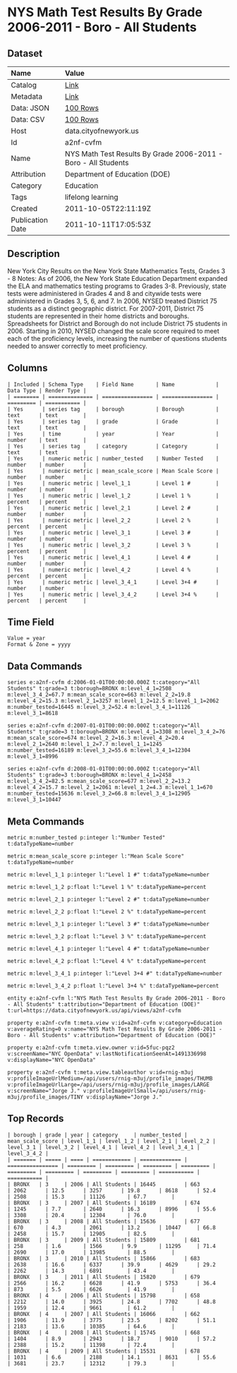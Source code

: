 # NYS Math Test Results By Grade 2006-2011 - Boro - All Students

## Dataset

| Name | Value |
| :--- | :---- |
| Catalog | [Link](https://catalog.data.gov/dataset/nys-math-test-results-by-grade-2006-2011-boro-all-students-fe1ad) |
| Metadata | [Link](https://data.cityofnewyork.us/api/views/a2nf-cvfm) |
| Data: JSON | [100 Rows](https://data.cityofnewyork.us/api/views/a2nf-cvfm/rows.json?max_rows=100) |
| Data: CSV | [100 Rows](https://data.cityofnewyork.us/api/views/a2nf-cvfm/rows.csv?max_rows=100) |
| Host | data.cityofnewyork.us |
| Id | a2nf-cvfm |
| Name | NYS Math Test Results By Grade 2006-2011 - Boro - All Students |
| Attribution | Department of Education (DOE) |
| Category | Education |
| Tags | lifelong learning |
| Created | 2011-10-05T22:11:19Z |
| Publication Date | 2011-10-11T17:05:53Z |

## Description

New York City Results on the New York State Mathematics Tests, Grades 3 - 8
Notes:
As of 2006, the New York State Education Department expanded the ELA and mathematics testing programs to Grades 3-8. Previously, state tests were administered in Grades 4 and 8 and citywide tests were administered in Grades 3, 5, 6, and 7.
In 2006, NYSED treated District 75 students as a distinct geographic district. For 2007-2011, District 75 students are represented in their home districts and boroughs. Spreadsheets for District and Borough do not include District 75 students in 2006.
Starting in 2010, NYSED changed the scale score required to meet each of the proficiency levels, increasing the number of questions students needed to answer correctly to meet proficiency.

## Columns

```ls
| Included | Schema Type    | Field Name       | Name             | Data Type | Render Type |
| ======== | ============== | ================ | ================ | ========= | =========== |
| Yes      | series tag     | borough          | Borough          | text      | text        |
| Yes      | series tag     | grade            | Grade            | text      | text        |
| Yes      | time           | year             | Year             | number    | text        |
| Yes      | series tag     | category         | Category         | text      | text        |
| Yes      | numeric metric | number_tested    | Number Tested    | number    | number      |
| Yes      | numeric metric | mean_scale_score | Mean Scale Score | number    | number      |
| Yes      | numeric metric | level_1_1        | Level 1 #        | number    | number      |
| Yes      | numeric metric | level_1_2        | Level 1 %        | percent   | percent     |
| Yes      | numeric metric | level_2_1        | Level 2 #        | number    | number      |
| Yes      | numeric metric | level_2_2        | Level 2 %        | percent   | percent     |
| Yes      | numeric metric | level_3_1        | Level 3 #        | number    | number      |
| Yes      | numeric metric | level_3_2        | Level 3 %        | percent   | percent     |
| Yes      | numeric metric | level_4_1        | Level 4 #        | number    | number      |
| Yes      | numeric metric | level_4_2        | Level 4 %        | percent   | percent     |
| Yes      | numeric metric | level_3_4_1      | Level 3+4 #      | number    | number      |
| Yes      | numeric metric | level_3_4_2      | Level 3+4 %      | percent   | percent     |
```

## Time Field

```ls
Value = year
Format & Zone = yyyy
```

## Data Commands

```ls
series e:a2nf-cvfm d:2006-01-01T00:00:00.000Z t:category="All Students" t:grade=3 t:borough=BRONX m:level_4_1=2508 m:level_3_4_2=67.7 m:mean_scale_score=663 m:level_2_2=19.8 m:level_4_2=15.3 m:level_2_1=3257 m:level_1_2=12.5 m:level_1_1=2062 m:number_tested=16445 m:level_3_2=52.4 m:level_3_4_1=11126 m:level_3_1=8618

series e:a2nf-cvfm d:2007-01-01T00:00:00.000Z t:category="All Students" t:grade=3 t:borough=BRONX m:level_4_1=3308 m:level_3_4_2=76 m:mean_scale_score=674 m:level_2_2=16.3 m:level_4_2=20.4 m:level_2_1=2640 m:level_1_2=7.7 m:level_1_1=1245 m:number_tested=16189 m:level_3_2=55.6 m:level_3_4_1=12304 m:level_3_1=8996

series e:a2nf-cvfm d:2008-01-01T00:00:00.000Z t:category="All Students" t:grade=3 t:borough=BRONX m:level_4_1=2458 m:level_3_4_2=82.5 m:mean_scale_score=677 m:level_2_2=13.2 m:level_4_2=15.7 m:level_2_1=2061 m:level_1_2=4.3 m:level_1_1=670 m:number_tested=15636 m:level_3_2=66.8 m:level_3_4_1=12905 m:level_3_1=10447
```

## Meta Commands

```ls
metric m:number_tested p:integer l:"Number Tested" t:dataTypeName=number

metric m:mean_scale_score p:integer l:"Mean Scale Score" t:dataTypeName=number

metric m:level_1_1 p:integer l:"Level 1 #" t:dataTypeName=number

metric m:level_1_2 p:float l:"Level 1 %" t:dataTypeName=percent

metric m:level_2_1 p:integer l:"Level 2 #" t:dataTypeName=number

metric m:level_2_2 p:float l:"Level 2 %" t:dataTypeName=percent

metric m:level_3_1 p:integer l:"Level 3 #" t:dataTypeName=number

metric m:level_3_2 p:float l:"Level 3 %" t:dataTypeName=percent

metric m:level_4_1 p:integer l:"Level 4 #" t:dataTypeName=number

metric m:level_4_2 p:float l:"Level 4 %" t:dataTypeName=percent

metric m:level_3_4_1 p:integer l:"Level 3+4 #" t:dataTypeName=number

metric m:level_3_4_2 p:float l:"Level 3+4 %" t:dataTypeName=percent

entity e:a2nf-cvfm l:"NYS Math Test Results By Grade 2006-2011 - Boro - All Students" t:attribution="Department of Education (DOE)" t:url=https://data.cityofnewyork.us/api/views/a2nf-cvfm

property e:a2nf-cvfm t:meta.view v:id=a2nf-cvfm v:category=Education v:averageRating=0 v:name="NYS Math Test Results By Grade 2006-2011 - Boro - All Students" v:attribution="Department of Education (DOE)"

property e:a2nf-cvfm t:meta.view.owner v:id=5fuc-pqz2 v:screenName="NYC OpenData" v:lastNotificationSeenAt=1491336998 v:displayName="NYC OpenData"

property e:a2nf-cvfm t:meta.view.tableauthor v:id=rnig-m3uj v:profileImageUrlMedium=/api/users/rnig-m3uj/profile_images/THUMB v:profileImageUrlLarge=/api/users/rnig-m3uj/profile_images/LARGE v:screenName="Jorge J." v:profileImageUrlSmall=/api/users/rnig-m3uj/profile_images/TINY v:displayName="Jorge J."
```

## Top Records

```ls
| borough | grade | year | category     | number_tested | mean_scale_score | level_1_1 | level_1_2 | level_2_1 | level_2_2 | level_3_1 | level_3_2 | level_4_1 | level_4_2 | level_3_4_1 | level_3_4_2 | 
| ======= | ===== | ==== | ============ | ============= | ================ | ========= | ========= | ========= | ========= | ========= | ========= | ========= | ========= | =========== | =========== | 
| BRONX   | 3     | 2006 | All Students | 16445         | 663              | 2062      | 12.5      | 3257      | 19.8      | 8618      | 52.4      | 2508      | 15.3      | 11126       | 67.7        | 
| BRONX   | 3     | 2007 | All Students | 16189         | 674              | 1245      | 7.7       | 2640      | 16.3      | 8996      | 55.6      | 3308      | 20.4      | 12304       | 76.0        | 
| BRONX   | 3     | 2008 | All Students | 15636         | 677              | 670       | 4.3       | 2061      | 13.2      | 10447     | 66.8      | 2458      | 15.7      | 12905       | 82.5        | 
| BRONX   | 3     | 2009 | All Students | 15809         | 681              | 258       | 1.6       | 1566      | 9.9       | 11295     | 71.4      | 2690      | 17.0      | 13985       | 88.5        | 
| BRONX   | 3     | 2010 | All Students | 15866         | 683              | 2638      | 16.6      | 6337      | 39.9      | 4629      | 29.2      | 2262      | 14.3      | 6891        | 43.4        | 
| BRONX   | 3     | 2011 | All Students | 15820         | 679              | 2566      | 16.2      | 6628      | 41.9      | 5753      | 36.4      | 873       | 5.5       | 6626        | 41.9        | 
| BRONX   | 4     | 2006 | All Students | 15798         | 658              | 2212      | 14.0      | 3925      | 24.8      | 7702      | 48.8      | 1959      | 12.4      | 9661        | 61.2        | 
| BRONX   | 4     | 2007 | All Students | 16066         | 662              | 1906      | 11.9      | 3775      | 23.5      | 8202      | 51.1      | 2183      | 13.6      | 10385       | 64.6        | 
| BRONX   | 4     | 2008 | All Students | 15745         | 668              | 1404      | 8.9       | 2943      | 18.7      | 9010      | 57.2      | 2388      | 15.2      | 11398       | 72.4        | 
| BRONX   | 4     | 2009 | All Students | 15531         | 678              | 1031      | 6.6       | 2188      | 14.1      | 8631      | 55.6      | 3681      | 23.7      | 12312       | 79.3        | 
```